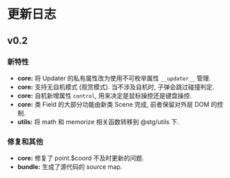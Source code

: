 # 更新日志

## v0.2

### 新特性

- **core:** 将 Updater 的私有属性改为使用不可枚举属性 `__updater__` 管理.
- **core:** 支持无自机模式 (观赏模式). 当不涉及自机时, 子弹会跳过碰撞判定.
- **core:** 自机新增属性 `control`, 用来决定是鼠标操控还是键盘操控.
- **core:** 类 Field 的大部分功能由新类 Scene 完成, 前者保留对外层 DOM 的控制.
- **utils:** 将 math 和 memorize 相关函数转移到 @stg/utils 下.

### 修复和其他

- **core:** 修复了 point.$coord 不及时更新的问题.
- **bundle:** 生成了源代码的 source map.

